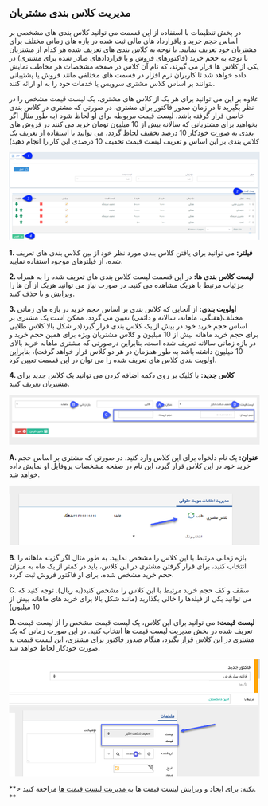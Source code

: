 ﻿## مدیریت کلاس بندی مشتریان

در بخش تنظیمات با استفاده از این قسمت می توانید کلاس بندی های مشخصی بر اساس حجم خرید و یاقرارداد های مالی ثبت شده در بازه های زمانی مختلف برای مشتریان خود تعریف نمایید. با توجه به کلاس بندی های تعریف شده هر کدام از مشتریان با توجه به حجم خرید (فاکتورهای فروش و یا قراردادهای صادر شده برای مشتری) در یکی از کلاس ها قرار می گیرند، که نام آن کلاس در صفحه مشخصات هر مخاطب نمایش داده خواهد شد تا کاربران نرم افزار در قسمت های مختلفی مانند فروش یا پشتیبانی بتوانند بر اساس کلاس مشتری سرویس یا خدمات خود را به او ارائه کنند.

علاوه بر این می توانید برای هر یک از کلاس های مشتری، یک لیست قیمت مشخص را در نظر بگیرید تا در زمان صدور فاکتور برای مشتری، در صورتی که مشتری در کلاس بندی خاصی قرار گرفته باشد، لیست قیمت مربوطه برای او لحاظ شود (به طور مثال اگر بخواهید برای مشتریانی که سالانه بیش از 10 میلیون تومان خرید می کنند در فروش های بعدی به صورت خودکار 10 درصد تخفیف لحاظ گردد، می توانید با استفاده از تعریف یک کلاس بندی بر این اساس و تعریف لیست قیمت تخفیف 10 درصدی این کار را انجام دهید)


![](ClientsClassroomManagement1.png)

**1. فیلتر:** می توانید برای یافتن کلاس بندی مورد نظر خود از بین کلاس بندی های تعریف شده، از فیلترهای موجود استفاده نمایید.

**2. لیست کلاس بندی ها:** در این قسمت لیست کلاس بندی های تعریف شده را به همراه جزئیات مرتبط با هریک مشاهده می کنید. در صورت نیاز می توانید هریک از آن ها را ویرایش و یا حذف کنید.

**3. اولویت بندی:** از آنجایی که کلاس بندی بر اساس حجم خرید در بازه های زمانی مختلف(هفتگی، ماهانه، سالانه و دائمی) تعیین می گردد، ممکن است یک مشتری بر اساس حجم خرید خود در بیش از یک کلاس بندی قرار گیرد(در شکل بالا کلاس طلایی برای حجم خرید ماهانه بیش از 10 میلیون و کلاس مشتریان ویژه برای همین حجم خرید و در بازه زمانی سالانه تعریف شده است، بنابراین درصورتی که مشتری ماهانه خرید بالای 10 میلیون داشته باشد به طور همزمان در هر دو کلاس قرار خواهد گرفت)، بنابراین اولویت بندی کلاس های تعریف شده را می توان در این قسمت تعیین کرد.

**4. کلاس جدید:** با کلیک بر روی دکمه اضافه کردن می توانید یک کلاس جدید برای مشتریان تعریف کنید. 

![](ClientsClassroomManagement2.png)

**A. عنوان:** یک نام دلخواه برای این کلاس وارد کنید. در صورتی که مشتری بر اساس حجم خرید خود در این کلاس قرار گیرد، این نام در صفحه مشخصات پروفایل او نمایش داده خواهد شد.

![](ClientsClassroomManagement3.png)

**B**. بازه زمانی مرتبط با این کلاس را مشخص نمایید. به طور مثال اگر گزینه ماهانه را انتخاب کنید، برای قرار گرفتن مشتری در این کلاس، باید در کمتر از یک ماه به میزان حجم خرید مشخص شده، برای او فاکتور فروش ثبت گردد.

**C**. سقف و کف حجم خرید مرتبط با این کلاس را مشخص کنید(به ریال). توجه کنید که می توانید یکی از فیلدها را خالی بگذارید (مانند شکل بالا برای خرید های ماهانه بیش از 10 میلیون)

**D. لیست قیمت:** می توانید برای این کلاس، یک لیست قیمت مشخص را از لیست قیمت تعریف شده در بخش مدیریت لیست قیمت ها انتخاب کنید. در این صورت زمانی که یک مشتری در این کلاس قرار بگیرد، هنگام صدور فاکتور برای مشتری، این لیست قیمت به صورت خودکار لحاظ خواهد شد.

![](ClientsClassroomManagement4.png)

**> نکته: برای ایجاد و ویرایش لیست قیمت ها به[ مدیریت لیست قیمت ها](https://github.com/1stco/PayamGostarDocs/blob/master/help%202.5.4/Settings/Price-list-management/Price-list-management.md) مراجعه کنید.
**


